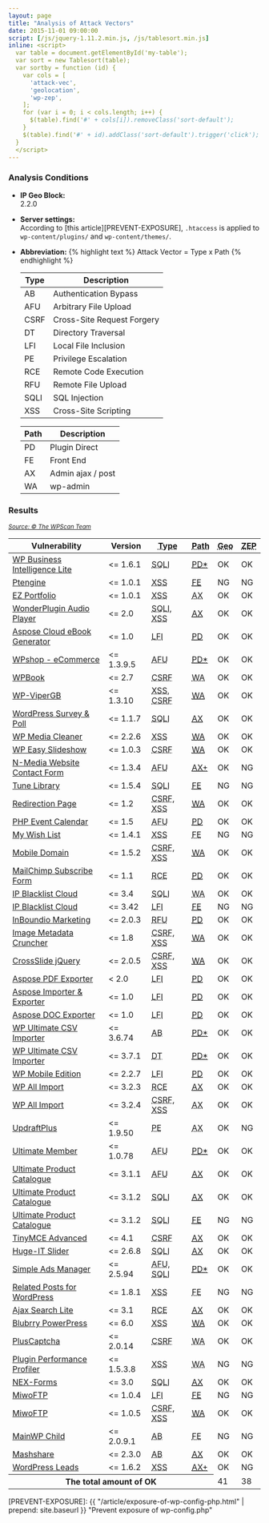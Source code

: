 ```yaml
---
layout: page
title: "Analysis of Attack Vectors"
date: 2015-11-01 09:00:00
script: [/js/jquery-1.11.2.min.js, /js/tablesort.min.js]
inline: <script>
  var table = document.getElementById('my-table');
  var sort = new Tablesort(table);
  var sortby = function (id) {
    var cols = [
      'attack-vec',
      'geolocation',
      'wp-zep',
    ];
    for (var i = 0; i < cols.length; i++) {
      $(table).find('#' + cols[i]).removeClass('sort-default');
    }
    $(table).find('#' + id).addClass('sort-default').trigger('click');
  }
  </script>
---
```


### Analysis Conditions ###

- **IP Geo Block:**  
  2.2.0

- **Server settings:**  
  According to [this article][PREVENT-EXPOSURE], `.htaccess` is applied to 
  `wp-content/plugins/` and `wp-content/themes/`.

- **Abbreviation:**  {% highlight text %}
  Attack Vector = Type x Path
  {% endhighlight %} <table>
    <thead>
      <tr>
        <th>Type</th>
        <th>Description</th>
      </tr>
    </thead>
    <tbody>
      <tr>
        <td>AB</td>
        <td>Authentication Bypass</td>
      </tr>
      <tr>
        <td>AFU</td>
        <td>Arbitrary File Upload</td>
      </tr>
      <tr>
        <td>CSRF</td>
        <td>Cross-Site Request Forgery</td>
      </tr>
      <tr>
        <td>DT</td>
        <td>Directory Traversal</td>
      </tr>
      <tr>
        <td>LFI</td>
        <td>Local File Inclusion</td>
      </tr>
      <tr>
        <td>PE</td>
        <td>Privilege Escalation</td>
      </tr>
      <tr>
        <td>RCE</td>
        <td>Remote Code Execution</td>
      </tr>
      <tr>
        <td>RFU</td>
        <td>Remote File Upload</td>
      </tr>
      <tr>
        <td>SQLI</td>
        <td>SQL Injection</td>
      </tr>
      <tr>
        <td>XSS</td>
        <td>Cross-Site Scripting</td>
      </tr>
    </tbody>
  </table>
  <table>
    <thead>
      <tr>
        <th>Path</th>
        <th>Description</th>
      </tr>
    </thead>
    <tbody>
      <tr>
        <td>PD</td>
        <td>Plugin Direct</td>
      </tr>
      <tr>
        <td>FE</td>
        <td>Front End</td>
      </tr>
      <tr>
        <td>AX</td>
        <td>Admin ajax / post</td>
      </tr>
      <tr>
        <td>WA</td>
        <td>wp-admin</td>
      </tr>
    </tbody>
  </table>

### Results ###

<div class="table-responsive">
  <cite><a href="https://wpvulndb.com/plugins" title="WordPress Plugin Vulnerabilities"><small>Source: &copy; The WPScan Team</small></a></cite>
  <table id="my-table" class="table">
    <thead>
      <tr>
        <th>Vulnerability</th>
        <th class="no-sort">Version</th>
        <th><abbr title="Type of vulnerability">Type</abbr></th>
        <th id="attack-vec"><abbr title="Attack Vector">Path</abbr></th>
        <th id="geolocation"><abbr title="validate by Geolocation">Geo</abbr></th>
        <th id="wp-zep"><abbr title="validate by WP-ZEP">ZEP</abbr></th>
      </tr>
    </thead>
    <tbody>
      <tr><!-- 1. /wp-content/plugins/wp-business-intelligence-lite/view.php?t=... | wp-load.php | for admin -->
        <td><a href="https://wpvulndb.com/vulnerabilities/7879" title="WP Business Intelligence Lite &lt;= 1.6.1 - SQL Injection">WP Business Intelligence Lite</a></td>
        <td>&lt;= 1.6.1</td>
        <td><abbr title="SQL Injection">SQLI</abbr></td>
        <td><abbr title="Plugin Direct including wp-load.php"><a href="http://packetstormsecurity.com/files/131228/">PD*</a></abbr></td>
        <td><span class="label label-success">OK</span></td>
        <td><span class="label label-success">OK</span></td>
      </tr>
      <tr><!-- 2. /?account=1&pwd=1&uid=1&setFirst=0... -->
        <td><a href="https://wpvulndb.com/vulnerabilities/7873" title="Ptengine &lt;= 1.0.1 - Reflected Cross-Site Scripting (XSS)">Ptengine</a></td>
        <td>&lt;= 1.0.1</td>
        <td><abbr title="Cross Site Scripting">XSS</abbr></td>
        <td><abbr title="Front End"><a href="https://wpvulndb.com/vulnerabilities/7873">FE</a></abbr></td>
        <td><span class="label label-danger">NG</span></td>
        <td><span class="label label-danger">NG</span></td>
      </tr>
      <tr><!-- 3. ajax/post | for admin -->
        <td><a href="https://wpvulndb.com/vulnerabilities/7821" title="EZ Portfolio &lt;= 1.0.1 - Multiple Cross-Site Scripting (XSS) ">EZ Portfolio</a></td>
        <td>&lt;= 1.0.1</td>
        <td><abbr title="Cross Site Scripting">XSS</abbr></td>
        <td><abbr title="Ajax/Post for admin">AX</abbr></td>
        <td><span class="label label-success">OK</span></td>
        <td><span class="label label-success">OK</span></td>
      </tr>
      <tr><!-- 4. /wp-admin/admin.php?page=wonderplugin_audio_show_items... | for admin-->
        <td><a href="https://wpvulndb.com/vulnerabilities/7798" title="WonderPlugin Audio Player 2.0 Blind SQL Injection and XSS">WonderPlugin Audio Player</a></td>
        <td>&lt;= 2.0</td>
        <td><abbr title="SQL Injection">SQLI</abbr>, <abbr title="Cross Site Scripting">XSS</abbr></td>
        <td><abbr title="Ajax/Post for admin"><a href="https://www.exploit-db.com/exploits/36086/">AX</a></abbr></td>
        <td><span class="label label-success">OK</span></td>
        <td><span class="label label-success">OK</span></td>
      </tr>
      <tr><!-- 5. /wp-content/plugins/aspose-cloud-ebook-generator/aspose_posts_exporter_download.php?file=... | for anonymous -->
        <td><a href="https://wpvulndb.com/vulnerabilities/7866" title="Aspose Cloud eBook Generator - File Download">Aspose Cloud eBook Generator</a></td>
        <td>&lt;= 1.0</td>
        <td><abbr title="Local File Inclusion">LFI</abbr></td>
        <td><abbr title="Plugin Direct for anonymous user"><a href="http://packetstormsecurity.com/files/131040/">PD</a></abbr></td>
        <td><span class="label label-success">OK</span></td>
        <td><span class="label label-success">OK</span></td>
      </tr>
      <tr><!-- 6. /wp-content/plugins/wpshop/includes/ajax.php?elementCode=ajaxUpload... | wp-load.php | for admin -->
        <td><a href="https://wpvulndb.com/vulnerabilities/7830" title="Wpshop - eCommerce &lt;= 1.3.9.5 - Arbitrary File Upload">WPshop - eCommerce</a></td>
        <td>&lt;= 1.3.9.5</td>
        <td><abbr title="Arbitrary File Upload">AFU</abbr></td>
        <td><abbr title="Plugin Direct including wp-load.php"><a href="https://research.g0blin.co.uk/g0blin-00036/">PD*</a></abbr></td>
        <td><span class="label label-success">OK</span></td>
        <td><span class="label label-success">OK</span></td>
      </tr>
      <tr><!-- 7. lack of check_admin_referer() -->
        <td><a href="https://wpvulndb.com/vulnerabilities/7813" title="WPBook &lt;= 2.7 - Cross-Site Request Forgery (CSRF)">WPBook</a></td>
        <td>&lt;= 2.7</td>
        <td><abbr title="Cross-Site Request Forgery">CSRF</abbr></td>
        <td><abbr title="wp-admin">WA</abbr></td>
        <td><span class="label label-success">OK</span></td>
        <td><span class="label label-success">OK</span></td>
      </tr>
      <tr><!-- 8. /wp-admin/options-general.php?page=wp-vipergb... -->
        <td><a href="https://wpvulndb.com/vulnerabilities/7817" title="WP-ViperGB 1.3.10 - XSS Weakness and CSRF">WP-ViperGB</a></td>
        <td>&lt;= 1.3.10</td>
        <td><abbr title="Cross Site Scripting">XSS</abbr>, <abbr title="Cross-Site Request Forgery">CSRF</abbr></td>
        <td><abbr title="wp-admin"><a href="http://packetstormsecurity.com/files/129501">WA</a></abbr></td>
        <td><span class="label label-success">OK</span></td>
        <td><span class="label label-success">OK</span></td>
      </tr>
      <tr><!-- 9. /wp-admin/admin-ajax.php?action=ajax_survey | for admin-->
        <td><a href="https://wpvulndb.com/vulnerabilities/7794" title="WordPress Survey & Poll &lt;= 1.1.7 - Blind SQL Injection">WordPress Survey & Poll</a></td>
        <td>&lt;= 1.1.7</td>
        <td><abbr title="SQL Injection">SQLI</abbr></td>
        <td><abbr title="Ajax/Post for admin"><a href="http://packetstormsecurity.com/files/130381/">AX</a></abbr></td>
        <td><span class="label label-success">OK</span></td>
        <td><span class="label label-success">OK</span></td>
      </tr>
      <tr><!-- 10. /wp-admin/upload.php?s=test&page=wp-media-cleaner... -->
        <td><a href="https://wpvulndb.com/vulnerabilities/7814" title="WP Media Cleaner &lt;= 2.2.6 - Cross-Site Scripting (XSS)">WP Media Cleaner</a></td>
        <td>&lt;= 2.2.6</td>
        <td><abbr title="Cross-Site Scripting">XSS</abbr></td>
        <td><abbr title="wp-admin"><a href="http://packetstormsecurity.com/files/130576/">WA</a></abbr></td>
        <td><span class="label label-success">OK</span></td>
        <td><span class="label label-success">OK</span></td>
      </tr>
      <tr><!-- 11. /wp-admin/admin.php?page=wss-images... -->
        <td><a href="https://wpvulndb.com/vulnerabilities/7888" title="WP Easy Slideshow &lt;= 1.0.3 - Multiple Cross-Site Request Forgery (CSRF)">WP Easy Slideshow</a></td>
        <td>&lt;= 1.0.3</td>
        <td><abbr title="Cross-Site Request Forgery">CSRF</abbr></td>
        <td><abbr title="wp-admin"><a href="https://www.exploit-db.com/exploits/36612/">WA</a></abbr></td>
        <td><span class="label label-success">OK</span></td>
        <td><span class="label label-success">OK</span></td>
      </tr>
      <tr><!-- 12. /wp-admin/admin-ajax.php?action=nm_webcontact_upload_file... (both privilege and no-privilege are triggerd) -->
        <td><a href="https://wpvulndb.com/vulnerabilities/7896" title="N-Media Website Contact Form with File Upload &lt;= 1.3.4 - Arbitrary File Upload">N-Media Website Contact Form</a></td>
        <td>&lt;= 1.3.4</td>
        <td><abbr title="Arbitrary File Upload">AFU</abbr></td>
        <td><abbr title="Ajax/Post for privilege and no-privilege user"><a href="http://packetstormsecurity.com/files/131413/">AX+</a></abbr></td>
        <td><span class="label label-success">OK</span></td>
        <td><span class="label label-danger">NG</span></td>
      </tr>
      <tr><!-- 13. /?page_id=2&artistletter=G' UNION ALL SELECT... -->
        <td><a href="https://wpvulndb.com/vulnerabilities/7901" title="Tune Library &lt;= 1.5.4 - SQL Injection">Tune Library</a></td>
        <td>&lt;= 1.5.4</td>
        <td><abbr title="SQL Injection">SQLI</abbr></td>
        <td><abbr title="Front End"><a href="http://packetstormsecurity.com/files/131558/">FE</a></abbr></td>
        <td><span class="label label-danger">NG</span></td>
        <td><span class="label label-danger">NG</span></td>
      </tr>
      <tr><!-- 14. /wp-admin/options-general.php?page=redirection-page... -->
        <td><a href="https://wpvulndb.com/vulnerabilities/7791" title="Redirection Page &lt;= 1.2 - CSRF/XSS">Redirection Page</a></td>
        <td>&lt;= 1.2</td>
        <td><abbr title="Cross-Site Request Forgery">CSRF</abbr>, <abbr title="Cross-Site Scripting">XSS</abbr></td>
        <td><abbr title="wp-admin"><a href="http://packetstormsecurity.com/files/130314/">WA</a></abbr></td>
        <td><span class="label label-success">OK</span></td>
        <td><span class="label label-success">OK</span></td>
      </tr>
      <tr><!-- 15. /wp-content/plugins/php-event-calendar/server/classes/uploadify.php... | for admin -->
        <td><a href="https://wpvulndb.com/vulnerabilities/7884" title="PHP Event Calendar &lt;= 1.5 - Arbitrary File Upload">PHP Event Calendar</a></td>
        <td>&lt;= 1.5</td>
        <td><abbr title="Arbitrary File Upload">AFU</abbr></td>
        <td><abbr title="Plugin Direct for admin"><a href="http://packetstormsecurity.com/files/131277/">PD</a></abbr></td>
        <td><span class="label label-success">OK</span></td>
        <td><span class="label label-success">OK</span></td>
      </tr>
      <tr><!-- 16. /?wishdonorname=... -->
        <td><a href="https://wpvulndb.com/vulnerabilities/7937" title="My Wish List - Multiple Parameter XSS">My Wish List</a></td>
        <td>&lt;= 1.4.1</td>
        <td><abbr title="Cross-Site Scripting">XSS</abbr></td>
        <td><abbr title="Front End">FE</abbr></td>
        <td><span class="label label-danger">NG</span></td>
        <td><span class="label label-danger">NG</span></td>
      </tr>
      <tr><!-- 17. /wp-admin/options-general.php?page=mobile-domain... -->
        <td><a href="https://wpvulndb.com/vulnerabilities/7792" title="Mobile Domain &lt;= 1.5.2 - CSRF/XSS">Mobile Domain</a></td>
        <td>&lt;= 1.5.2</td>
        <td><abbr title="Cross-Site Request Forgery">CSRF</abbr>, <abbr title="Cross-Site Scripting">XSS</abbr></td>
        <td><abbr title="wp-admin"><a href="http://packetstormsecurity.com/files/130316/">WA</a></abbr></td>
        <td><span class="label label-success">OK</span></td>
        <td><span class="label label-success">OK</span></td>
      </tr>
      <tr><!-- 18. /wp-content/plugins/mailchimp-subscribe-sm/data.php | for admin -->
        <td><a href="https://wpvulndb.com/vulnerabilities/7935" title="MailChimp Subscribe Form &lt;= 1.1 - Email Field Remote PHP Code Execution">MailChimp Subscribe Form</a></td>
        <td>&lt;= 1.1</td>
        <td><abbr title="Remote Code Execution">RCE</abbr></td>
        <td><abbr title="Plugin Direct for admin"><a href="http://plugins.svn.wordpress.org/mailchimp-subscribe-sm/tags/1.1/data.php">PD</a></abbr></td>
        <td><span class="label label-success">OK</span></td>
        <td><span class="label label-success">OK</span></td>
      </tr>
      <tr><!-- 19. /wp-admin/admin.php?page=wp-IPBLC... -->
        <td><a href="https://wpvulndb.com/vulnerabilities/7816" title="IP Blacklist Cloud &lt;= 3.4 - SQL Injection">IP Blacklist Cloud</a></td>
        <td>&lt;= 3.4</td>
        <td><abbr title="SQL Injection">SQLI</abbr></td>
        <td><abbr title="wp-admin">WA</abbr></td>
        <td><span class="label label-success">OK</span></td>
        <td><span class="label label-success">OK</span></td>
      </tr>
      <tr><!-- 20. /?action=importCSVIPCloud... -->
        <td><a href="https://wpvulndb.com/vulnerabilities/7844" title="IP Blacklist Cloud &lt;= 3.42 - Arbitrary File Disclosure">IP Blacklist Cloud</a></td>
        <td>&lt;= 3.42</td>
        <td><abbr title="Local File Inclusion">LFI</abbr></td>
        <td><abbr title="Front End"><a href="https://research.g0blin.co.uk/g0blin-00037/">FE</a></abbr></td>
        <td><span class="label label-danger">NG</span></td>
        <td><span class="label label-danger">NG</span></td>
      </tr>
      <tr><!-- 21. /wp-content/plugins/inboundio-marketing/admin/partials/csv_uploader.php | for admin -->
        <td><a href="https://wpvulndb.com/vulnerabilities/7864" title="InBoundio Marketing Plugin &lt;= 2.0.3 - Shell Upload">InBoundio Marketing</a></td>
        <td>&lt;= 2.0.3</td>
        <td><abbr title="Remote File Upload">RFU</abbr></td>
        <td><abbr title="Plugin Direct for admin"><a href="http://packetstormsecurity.com/files/130957/">PD</a></abbr></td>
        <td><span class="label label-success">OK</span></td>
        <td><span class="label label-success">OK</span></td>
      </tr>
      <tr><!-- 22. /wp-admin/plugins.php?page=image_metadata_cruncher-options... -->
        <td><a href="https://wpvulndb.com/vulnerabilities/7796" title="Image Metadata Cruncher - Multiple XSS">Image Metadata Cruncher</a></td>
        <td>&lt;= 1.8</td>
        <td><abbr title="Cross-Site Request Forgery">CSRF</abbr>, <abbr title="Cross-Site Scripting">XSS</abbr></td>
        <td><abbr title="wp-admin"><a href="http://www.securityfocus.com/archive/1/archive/1/534718/100/0/threaded">WA</a></abbr></td>
        <td><span class="label label-success">OK</span></td>
        <td><span class="label label-success">OK</span></td>
      </tr>
      <tr><!-- 23. /wp-admin/options-general.php?page=thisismyurl_csj.php... -->
        <td><a href="https://wpvulndb.com/vulnerabilities/7812" title="CrossSlide jQuery Plugin &lt;= 2.0.5 - Stored XSS &amp; CSRF">CrossSlide jQuery</a></td>
        <td>&lt;= 2.0.5</td>
        <td><abbr title="Cross-Site Request Forgery">CSRF</abbr>, <abbr title="Cross-Site Scripting">XSS</abbr></td>
        <td><abbr title="wp-admin"><a href="http://packetstormsecurity.com/files/130313/">WA</a></abbr></td>
        <td><span class="label label-success">OK</span></td>
        <td><span class="label label-success">OK</span></td>
      </tr>
      <tr><!-- 24. /wp-content/plugins/Wordpress/Aaspose-pdf-exporter/aspose_pdf_exporter_download.php?file=... | for anonymous -->
        <td><a href="https://wpvulndb.com/vulnerabilities/7876" title="Aspose PDF Exporter - Arbitrary File Download">Aspose PDF Exporter</a></td>
        <td>&lt; 2.0</td>
        <td><abbr title="Local File Inclusion">LFI</abbr></td>
        <td><abbr title="Plugin Direct for anonymous user"><a href="http://packetstormsecurity.com/files/131161/">PD</a></abbr></td>
        <td><span class="label label-success">OK</span></td>
        <td><span class="label label-success">OK</span></td>
      </tr>
      <tr><!-- 25. /wp-content/plugins/aspose-importer-exporter/aspose_import_export_download?file=... | for anonymous -->
        <td><a href="https://wpvulndb.com/vulnerabilities/7877" title="Aspose Importer and Exporter 1.0 - Arbitrary File Download">Aspose Importer &amp; Exporter</a></td>
        <td>&lt;= 1.0</td>
        <td><abbr title="Local File Inclusion">LFI</abbr></td>
        <td><abbr title="Plugin Direct for anonymous user"><a href="http://packetstormsecurity.com/files/131162/">PD</a></abbr></td>
        <td><span class="label label-success">OK</span></td>
        <td><span class="label label-success">OK</span></td>
      </tr>
      <tr><!-- 26. /wp-content/plugins/aspose-doc-exporter/aspose_doc_exporter_download.php?file=... | for anonymous -->
        <td><a href="https://wpvulndb.com/vulnerabilities/7869" title="Aspose DOC Exporter 1.0 - Arbitrary File Download">Aspose DOC Exporter</a></td>
        <td>&lt;= 1.0</td>
        <td><abbr title="Local File Inclusion">LFI</abbr></td>
        <td><abbr title="Plugin Direct for anonymous user"><a href="http://packetstormsecurity.com/files/131167/">PD</a></abbr></td>
        <td><span class="label label-success">OK</span></td>
        <td><span class="label label-success">OK</span></td>
      </tr>
      <tr><!-- 27. /wp-content/plugins/wp-ultimate-csv-importer/modules/export/templates/export.php | wp-load.php | for admin -->
        <td><a href="https://wpvulndb.com/vulnerabilities/7778" title="WP Ultimate CSV Importer &lt;= 3.6.74 - Database Table Export">WP Ultimate CSV Importer</a></td>
        <td>&lt;= 3.6.74</td>
        <td><abbr title="Authentication Bypass">AB</abbr></td>
        <td><abbr title="Plugin Direct including wp-load.php"><a href="https://research.g0blin.co.uk/g0blin-00025/">PD*</a></abbr></td>
        <td><span class="label label-success">OK</span></td>
        <td><span class="label label-success">OK</span></td>
      </tr>
      <tr><!-- 28. /wp-content/plugins/wp-ultimate-csv-importer/templates/readfile.php?file_name=... | wp-load.php | for admin -->
        <td><a href="https://wpvulndb.com/vulnerabilities/7949" title="WP Ultimate CSV Importer &lt;= 3.7.1 - Directory Traversal">WP Ultimate CSV Importer</a></td>
        <td>&lt;= 3.7.1</td>
        <td><abbr title="Directory Traversal">DT</abbr></td>
        <td><abbr title="Plugin Direct including wp-load.php"><a href="http://www.pritect.net/blog/wp-ultimate-csv-importer-3-7-1-critical-vulnerability">PD*</a></abbr></td>
        <td><span class="label label-success">OK</span></td>
        <td><span class="label label-success">OK</span></td>
      </tr>
      <tr><!-- 29. /wp-content/themes/mTheme-Unus/css/css.php?files=... |  for anonymous -->
        <td><a href="https://wpvulndb.com/vulnerabilities/7898" title="WP Mobile Edition &lt;= 2.7 - Remote File Disclosure">WP Mobile Edition</a></td>
        <td>&lt;= 2.2.7</td>
        <td><abbr title="Local File Inclusion">LFI</abbr></td>
       <td><abbr title="Plugin Direct for anonymous user"><a href="https://www.exploit-db.com/exploits/36733/">PD</a></abbr></td>
        <td><span class="label label-success">OK</span></td>
        <td><span class="label label-success">OK</span></td>
      </tr>
      <tr><!-- 30. /wp-admin/admin-ajax.php?page=pmxi-admin-settings&action=upload... | for admin -->
        <td><a href="https://wpvulndb.com/vulnerabilities/7809" title="WP All Import &lt;= 3.2.3 - RCE">WP All Import</a></td>
        <td>&lt;= 3.2.3</td>
        <td><abbr title="Remote Code Execution">RCE</abbr></td>
        <td><abbr title="Ajax/Post for admin"><a href="http://packetstormsecurity.com/files/130596/">AX</a></abbr></td>
        <td><span class="label label-success">OK</span></td>
        <td><span class="label label-success">OK</span></td>
      </tr>
      <tr><!-- 31. /wp-admin/admin-apax.php?action=auto_detect_cf&... | for admin-->
        <td><a href="https://wpvulndb.com/vulnerabilities/7852" title="WP All Import &lt;= 3.2.4 - Multiple Vulnerabilities">WP All Import</a></td>
        <td>&lt;= 3.2.4</td>
        <td><abbr title="Cross-Site Request Forgery">CSRF</abbr>, <abbr title="Cross-Site Scripting">XSS</abbr></td>
        <td><abbr title="Ajax/Post for admin">AX</abbr></td>
        <td><span class="label label-success">OK</span></td>
        <td><span class="label label-success">OK</span></td>
      </tr>
      <tr><!-- 32. /wp-admin.php/admin.php?action=upgrade-plugin&... | for login user -->
        <td><a href="https://wpvulndb.com/vulnerabilities/7781" title="UpdraftPlus &lt;= 1.9.50 - Privilege Escalation">UpdraftPlus</a></td>
        <td>&lt;= 1.9.50</td>
        <td><abbr title="Privilege Escalation">PE</abbr></td>
        <td><abbr title="Ajax/Post for login user">AX</abbr></td>
        <td><span class="label label-success">OK</span></td>
        <td><span class="label label-danger">NG</span></td>
      </tr>
      <tr><!-- 33. /wp-content/plugins/ultimate-member/core/lib/upload/um-file-upload.php... | wp-load.php | for admin -->
        <td><a href="https://wpvulndb.com/vulnerabilities/7850" title="Ultimate Member &lt;= 1.0.78 - Multiple Vulnerabilities">Ultimate Member</a></td>
        <td>&lt;= 1.0.78</td>
        <td><abbr title="Arbitrary File Upload">AFU</abbr></td>
        <td><abbr title="Plugin Direct including wp-load.php"><a href="http://www.pritect.net/blog/ultimate-member-plugin-1-0-78-critical-security-vulnerability">PD*</a></abbr></td>
        <td><span class="label label-success">OK</span></td>
        <td><span class="label label-success">OK</span></td>
      </tr>
      <tr><!-- 34. /wp-admin/admin-ajax.php?action=widgets_init&Action=UPCP_AddProductSpreadsheet | for admin -->
        <td><a href="https://wpvulndb.com/vulnerabilities/7939" title="Ultimate Product Catalogue Plugin &lt;= 3.1.1 - Unauthenticated File Upload">Ultimate Product Catalogue</a></td>
        <td>&lt;= 3.1.1</td>
        <td><abbr title="Arbitrary File Upload">AFU</abbr></td>
        <td><abbr title="Ajax/Post for admin"><a href="https://wpvulndb.com/vulnerabilities/7939">AX</a></abbr></td>
        <td><span class="label label-success">OK</span></td>
        <td><span class="label label-success">OK</span></td>
      </tr>
      <tr><!-- 35. /wp-admin/admin-ajax.php?action=record_view&Item_ID=2&... | for admin -->
        <td><a href="https://wpvulndb.com/vulnerabilities/7946" title="Ultimate Product Catalogue Plugin &lt;= 3.1.2 - Unauthenticated SQL Injection">Ultimate Product Catalogue</a></td>
        <td>&lt;= 3.1.2</td>
        <td><abbr title="SQL Injection">SQLI</abbr></td>
        <td><abbr title="Ajax/Post for admin"><a href="https://www.exploit-db.com/exploits/36823/">AX</a></abbr></td>
        <td><span class="label label-success">OK</span></td>
        <td><span class="label label-success">OK</span></td>
      </tr>
      <tr><!-- 36. /?SingleProduct=2'+and+'a'='a -->
        <td><a href="https://wpvulndb.com/vulnerabilities/7948" title="Ultimate Product Catalogue Plugin &lt;= 3.1.2 - Unauthenticated SQL Injection">Ultimate Product Catalogue</a></td>
        <td>&lt;= 3.1.2</td>
        <td><abbr title="SQL Injection">SQLI</abbr></td>
        <td><abbr title="Front End"><a href="https://www.exploit-db.com/exploits/36824/">FE</a></abbr></td>
        <td><span class="label label-danger">NG</span></td>
        <td><span class="label label-danger">NG</span></td>
      </tr>
      <tr><!-- 37. /wp-admin/options-general.php?page=tinymce-advanced&... | for admin -->
        <td><a href="https://wpvulndb.com/vulnerabilities/7775" title="TinyMCE Advanced 4.1 - Setting Reset CSRF">TinyMCE Advanced</a></td>
        <td>&lt;= 4.1</td>
        <td><abbr title="Cross-Site Request Forgery">CSRF</abbr></td>
        <td><abbr title="Ajax/Post for admin"><a href="https://vexatioustendencies.com/wordpress-plugin-vulnerability-dump-part-2/">AX</a></abbr></td>
        <td><span class="label label-success">OK</span></td>
        <td><span class="label label-success">OK</span></td>
      </tr>
      <tr><!-- 38. /wp-admin/admin.php?page=sliders_huge_it_slider&task=... | for admin -->
        <td><a href="https://wpvulndb.com/vulnerabilities/7811" title="Huge-IT Slider - SQL Injection ">Huge-IT Slider</a></td>
        <td>&lt;= 2.6.8</td>
        <td><abbr title="SQL Injection">SQLI</abbr></td>
        <td><abbr title="Ajax/Post for admin"><a href="https://www.htbridge.com/advisory/HTB23250">AX</a></abbr></td>
        <td><span class="label label-success">OK</span></td>
        <td><span class="label label-success">OK</span></td>
      </tr>
      <tr><!-- 39. /wp-content/plugins/simple-ads-manager/sam-ajax-admin.php... | wp-load.php | 2 for admin, 1 for anonymous -->
        <td><a href="https://wpvulndb.com/vulnerabilities/7882" title="Simple Ads Manager &lt;= 2.5.94 - Arbitrary File Upload & SQL Injection">Simple Ads Manager</a></td>
        <td>&lt;= 2.5.94</td>
        <td><abbr title="Arbitrary File Upload">AFU</abbr>, <abbr title="SQL Injection">SQLI</abbr></td>
        <td><abbr title="Plugin Direct including wp-load.php"><a href="http://packetstormsecurity.com/files/131282/">PD*</a></abbr></td>
        <td><span class="label label-success">OK</span></td>
        <td><span class="label label-success">OK</span></td>
      </tr>
      <tr><!-- 40. should escape just before output to public page -->
        <td><a href="https://wpvulndb.com/vulnerabilities/7922" title="Related Posts for WordPress &lt;= 1.8.1 - Cross-Site Scripting (XSS)">Related Posts for WordPress</a></td>
        <td>&lt;= 1.8.1</td>
        <td><abbr title="Cross-Site Scripting">XSS</abbr></td>
        <td><abbr title="Front End">FE</abbr></td>
        <td><span class="label label-danger">NG</span></td>
        <td><span class="label label-danger">NG</span></td>
      </tr>
      <tr><!-- 41. /wp-admin/admin-ajax.php?page=ajax-search-lite/backend/settings.php&action=wpdreams-ajaxinput... | for admin -->
        <td><a href="https://wpvulndb.com/vulnerabilities/7858" title="Ajax Search Lite &lt;= 3.1 - Authenticated RCE">Ajax Search Lite</a></td>
        <td>&lt;= 3.1</td>
        <td><abbr title="Remote Code Execution">RCE</abbr></td>
        <td><abbr title="Ajax/Post for admin"><a href="http://research.evex.pw/?vuln=9">AX</a></abbr></td>
        <td><span class="label label-success">OK</span></td>
        <td><span class="label label-success">OK</span></td>
      </tr>
      <tr><!-- 42. /wp-admin/admin.php?page=powerpress/powerpressadmin_categoryfeeds.php&action=powerpress-editcategoryfeed... -->
        <td><a href="https://wpvulndb.com/vulnerabilities/7773" title="Blubrry PowerPress &lt;= 6.0 - Cross-Site Scripting (XSS)">Blubrry PowerPress</a></td>
        <td>&lt;= 6.0</td>
        <td><abbr title="Cross Site Scripting">XSS</abbr></td>
        <td><abbr title="wp-admin"><a href="https://www.netsparker.com/cve-2015-1385-xss-vulnerability-in-blubrry-powerpress/">WA</a></abbr></td>
        <td><span class="label label-success">OK</span></td>
        <td><span class="label label-success">OK</span></td>
      </tr>
      <tr><!-- 43. lack of nonce /wp-admin/admin.php?page=PlusCaptcha&... -->
        <td><a href="https://wpvulndb.com/vulnerabilities/7870" title="PlusCaptcha Plugin - CSRF">PlusCaptcha</a></td>
        <td>&lt;= 2.0.14</td>
        <td><abbr title="Cross-Site Request Forgery">CSRF</abbr></td>
        <td><abbr title="wp-admin">WA</abbr></td>
        <td><span class="label label-success">OK</span></td>
        <td><span class="label label-success">OK</span></td>
      </tr>
      <tr><!-- 44. lack of esc_url() -->
        <td><a href="https://wpvulndb.com/vulnerabilities/7924" title="P3 (Plugin Performance Profiler) &lt;= 1.5.3.8 - Cross-Site Scripting (XSS)">Plugin Performance Profiler</a></td>
        <td>&lt;= 1.5.3.8</td>
        <td><abbr title="Cross Site Scripting">XSS</abbr></td>
        <td><abbr title="wp-admin">WA</abbr></td>
        <td><span class="label label-danger">NG</span></td>
        <td><span class="label label-danger">NG</span></td>
      </tr>
      <tr><!-- 45. /wp-admin/admin-ajax.php?action=submit_nex_form&nex_forms_Id=10 AND (SELECT * FROM (SELECT(SLEEP(10)))NdbE) | for admin -->
        <td><a href="https://wpvulndb.com/vulnerabilities/7928" title="NEX-Forms - Ultimate Form builder &lt;= 3.0 - SQL Injection">NEX-Forms</a></td>
        <td>&lt;= 3.0</td>
        <td><abbr title="SQL Injection">SQLI</abbr></td>
        <td><abbr title="Ajax/Post for admin"><a href="https://www.exploit-db.com/exploits/36800/">AX</a></abbr></td>
        <td><span class="label label-success">OK</span></td>
        <td><span class="label label-success">OK</span></td>
      </tr>
      <tr><!-- 46. /?action=download&option=com_miwoftp&item=wp-config.php -->
        <td><a href="https://wpvulndb.com/vulnerabilities/7848" title="MiwoFTP - File & Folder Manager &lt;= 1.0.4 - Arbitrary File Disclosure">MiwoFTP</a></td>
        <td>&lt;= 1.0.4</td>
        <td><abbr title="Local File Inclusion">LFI</abbr></td>
        <td><abbr title="Front End"><a href="https://research.g0blin.co.uk/g0blin-00038/">FE</a></abbr></td>
        <td><span class="label label-danger">NG</span></td>
        <td><span class="label label-danger">NG</span></td>
      </tr>
      <tr><!-- 47. /wp-admin/admin.php?page=miwoftp&action=edit... -->
        <td><a href="https://wpvulndb.com/vulnerabilities/7905" title="MiwoFTP - File & Folder Manager &lt;= 1.0.5 - Multiple Vulnerabilities">MiwoFTP</a></td>
        <td>&lt;= 1.0.5</td>
        <td><abbr title="Cross-Site Request Forgery">CSRF</abbr>, <abbr title="Cross-Site Scripting">XSS</abbr></td>
        <td><abbr title="wp-admin"><a href="http://packetstormsecurity.com/files/131436/">WA</a></abbr></td>
        <td><span class="label label-success">OK</span></td>
        <td><span class="label label-success">OK</span></td>
      </tr>
      <tr><!-- 48. /?login_required=1&user=... -->
        <td><a href="https://wpvulndb.com/vulnerabilities/7839" title="MainWP Child &lt;= 2.0.9.1 - Authentication Bypass">MainWP Child</a></td>
        <td>&lt;= 2.0.9.1</td>
        <td><abbr title="Authentication Bypass">AB</abbr></td>
        <td><abbr title="Front End">FE</abbr></td>
        <td><span class="label label-danger">NG</span></td>
        <td><span class="label label-danger">NG</span></td>
      </tr>
      <tr><!-- 49. /wp-admin/admin-ajax.php?action=-&mashsb-action=tools_tab_system_info | for admin -->
        <td><a href="https://wpvulndb.com/vulnerabilities/7936" title="Mashshare &lt;= 2.3.0 - Information Disclosure">Mashshare</a></td>
        <td>&lt;= 2.3.0</td>
        <td><abbr title="Authentication Bypass">AB</abbr></td>
        <td><abbr title="Ajax/Post for admin"><a href="https://research.g0blin.co.uk/g0blin-00045/">AX</a></abbr></td>
        <td><span class="label label-success">OK</span></td>
        <td><span class="label label-success">OK</span></td>
      </tr>
      <tr><!-- 50. allow ajax to both privilege and anonymous users with `wp_ajax_nopriv_` -->
        <td><a href="https://wpvulndb.com/vulnerabilities/7871" title="WordPress Leads 1.6.1-1.6.2 - Persistent XSS">WordPress Leads</a></td>
        <td>&lt;= 1.6.2</td>
        <td><abbr title="Cross Site Scripting">XSS</abbr></td>
        <td><abbr title="Ajax/Post for privilege and no-privilege user"><a href="https://research.g0blin.co.uk/g0blin-00042/">AX+</a></abbr></td>
        <td><span class="label label-success">OK</span></td>
        <td><span class="label label-danger">NG</span></td>
      </tr>
      <tr class="no-sort"><!-- Summary -->
        <th class="text-right" colspan="4">The total amount of <span class="label label-success">OK</span></th>
        <td class="text-center">41</td>
        <td class="text-center">38</td>
      </tr>
    </tbody>
  </table>
</div>

[PREVENT-EXPOSURE]: {{ "/article/exposure-of-wp-config-php.html" | prepend: site.baseurl }} "Prevent exposure of wp-config.php"

